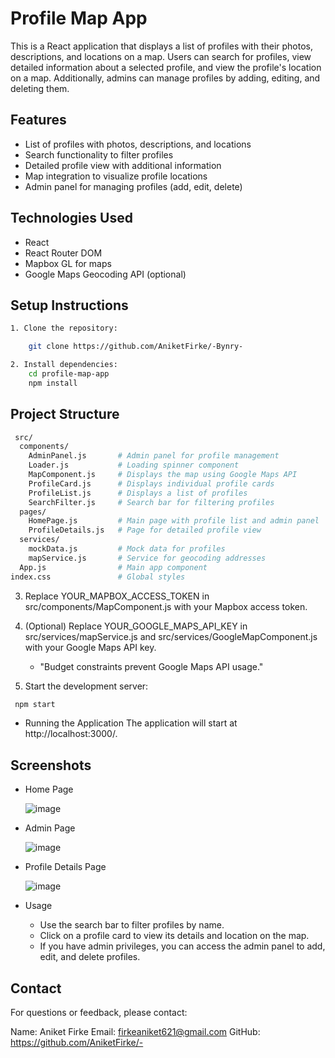 # Profile Map App

This is a React application that displays a list of profiles with their photos, descriptions, and locations on a map. Users can search for profiles, view detailed information about a selected profile, and view the profile's location on a map. Additionally, admins can manage profiles by adding, editing, and deleting them.

## Features

* List of profiles with photos, descriptions, and locations
* Search functionality to filter profiles
* Detailed profile view with additional information
* Map integration to visualize profile locations
* Admin panel for managing profiles (add, edit, delete)

## Technologies Used

* React
* React Router DOM
* Mapbox GL for maps
* Google Maps Geocoding API (optional)
  

## Setup Instructions
```bash
1. Clone the repository:

    git clone https://github.com/AniketFirke/-Bynry-

2. Install dependencies:
    cd profile-map-app
    npm install
```
## Project Structure
  ```bash
   src/
    components/
      AdminPanel.js       # Admin panel for profile management
      Loader.js           # Loading spinner component
      MapComponent.js     # Displays the map using Google Maps API
      ProfileCard.js      # Displays individual profile cards
      ProfileList.js      # Displays a list of profiles
      SearchFilter.js     # Search bar for filtering profiles
    pages/
      HomePage.js         # Main page with profile list and admin panel
      ProfileDetails.js   # Page for detailed profile view
    services/
      mockData.js         # Mock data for profiles
      mapService.js       # Service for geocoding addresses
    App.js                # Main app component
  index.css               # Global styles
```
3. Replace YOUR_MAPBOX_ACCESS_TOKEN in src/components/MapComponent.js with your Mapbox access token.

4. (Optional) Replace YOUR_GOOGLE_MAPS_API_KEY in src/services/mapService.js and src/services/GoogleMapComponent.js with your Google Maps API key.
    - "Budget constraints prevent Google Maps API usage."

5. Start the development server:
  ```bash
   npm start
  ```
* Running the Application
    The application will start at http://localhost:3000/.
  
## Screenshots
* Home Page
  
    ![image](https://github.com/user-attachments/assets/54a920b5-ae39-4a7d-886e-6cbbd8982322)

* Admin Page
  
    ![image](https://github.com/user-attachments/assets/b3ca32ab-1271-4bf4-9546-9605e21f3676)
  
* Profile Details Page
  
    ![image](https://github.com/user-attachments/assets/e21b2164-8685-493d-80b2-fbb64c6df4dc)
* Usage
    - Use the search bar to filter profiles by name.
    - Click on a profile card to view its details and location on the map.
    - If you have admin privileges, you can access the admin panel to add, edit, and delete profiles.
 
 
 ## Contact

  For questions or feedback, please contact:
  
  Name: Aniket Firke
  Email: firkeaniket621@gmail.com 
  GitHub: https://github.com/AniketFirke/-

